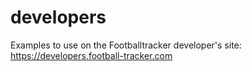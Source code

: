 # developers
Examples to use on the Footballtracker developer's site: https://developers.football-tracker.com 
